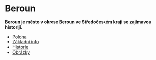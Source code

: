 # Beroun
**Beroun je město v okrese Beroun ve Středočeském kraji se zajímavou historijí.**

* [Poloha](/poloha.md) 
* [Základní info](/info.md)
* [Historie](/historie.md)
* [Obrázky](/obrazky.md)
